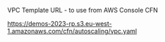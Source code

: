 VPC Template URL  - to use from AWS Console CFN

https://demos-2023-rp.s3.eu-west-1.amazonaws.com/cfn/autoscaling/vpc.yaml
